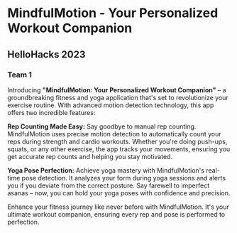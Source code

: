 # MindfulMotion - Your Personalized Workout Companion
## HelloHacks 2023
### Team 1

Introducing **"MindfulMotion: Your Personalized Workout Companion"** – a groundbreaking fitness and yoga application that's set to revolutionize your exercise routine. With advanced motion detection technology, this app offers two incredible features:

**Rep Counting Made Easy:** Say goodbye to manual rep counting. MindfulMotion uses precise motion detection to automatically count your reps during strength and cardio workouts. Whether you're doing push-ups, squats, or any other exercise, the app tracks your movements, ensuring you get accurate rep counts and helping you stay motivated.

**Yoga Pose Perfection:** Achieve yoga mastery with MindfulMotion's real-time pose detection. It analyzes your form during yoga sessions and alerts you if you deviate from the correct posture. Say farewell to imperfect asanas – now, you can hold your yoga poses with confidence and precision.

Enhance your fitness journey like never before with MindfulMotion. It's your ultimate workout companion, ensuring every rep and pose is performed to perfection.
